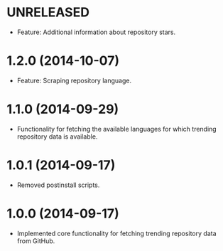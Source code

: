 # UNRELEASED

  * Feature: Additional information about repository stars.

# 1.2.0 (2014-10-07)

  * Feature: Scraping repository language.

# 1.1.0 (2014-09-29)

  * Functionality for fetching the available languages for which trending repository data is available.

# 1.0.1 (2014-09-17)

  * Removed postinstall scripts.

# 1.0.0 (2014-09-17)

  * Implemented core functionality for fetching trending repository data from GitHub.
